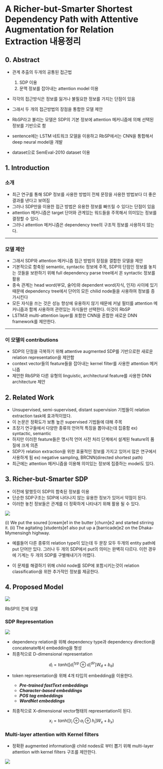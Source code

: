 # A Richer-but-Smarter Shortest Dependency Path with Attentive Augmentation for Relation Extraction 내용정리

## 0. Abstract

- 관계 추출의 두개의 공통된 접근법
  1. SDP 이용
  2. 문맥 정보를 잡아내는 attention model 이용

- 각각의 접근방식은 정보를 잃거나 불필요한 정보를 가지는 단점이 있음
- 그래서 두 개의 접근방법의 장점을 통합한 모델 제안
- RbSP라고 불리는 모델은 SDP의 기본 정보에 attention 메커니즘에 의해 선택된 정보를 기반으로 함
- sentence에는 LSTM 네트워크 모델을 이용하고 RbSP에서는 CNN을 통합해서 deep neural model을 개발
- dataset으로 SemEval-2010 dataset 이용

## 1. Introduction

### 소개

- 최근 연구를 통해 SDP 정보를 사용한 방법이 전체 문장을 사용한 방법보다 더 좋은 결과를 낸다고 보여짐
- 그러나 SDP만을 이용한 접근 방법은 유용한 정보를 빠뜨릴 수 있다는 단점이 있음
- attention 메커니즘은 target 단어와 관계있는 워드들을 주목해서 의미있는 정보를 결정할 수 있다.
- 그러나 attention 메커니즘은 dependency tree의 구조적 정보를 사용하지 않는다.

---------

### 모델 제안

- 그래서 SDP와 attention 메커니즘 접근 방법의 장점을 결합한 모델을 제안
- 기본적으로 함축된 semantic, syntactic 정보에 주목, SDP의 단점인 정보를 놓치는 것들을 보완하기 위해 full dependency parse tree에서 온 syntactic 정보를 활용
- 종속 관계는 head word(부모, 술어)와 dependent word(자식, 인자) 사이에 있기 때문에 dependency tree에서 단어의 모든 chilid node들을 사용하여 정보를 증가시킨다
- 모든 자식을 쓰는 것은 성능 향상에 유용하지 않기 때문에 커널 필터를 attention 메커니즘과 함께 사용하여 관련있는 자식들만 선택한다. 이것이 RbSP
- LSTM과 multi-attention layer를 포함한 CNN을 혼합한 새로운 DNN framework를 제안한다.

------------

### 이 모델의 contributions

- SDP의 단점을 극복하기 위해 attentive augmented SDP를 기반으로한 새로운 relation representation을 제안함
- context vector들의 feature들을 잡아내는 kernel filter를 사용한 attention 메커니즘
- 제안한 RbSP와 다른 유형의 linguistic, architectural feature를 사용한 DNN architecture 제안

## 2. Related Work

- Unsupervised, semi-supervised, distant supervision 기법들이 relation extraction task에 효과적이었다.
- 이 논문은 정확도가 보통 높은 supervised 기법들에 대해 주목
- 초장기 연구들에서 다양한 종류의 언어적 특징을 뽑아내는데 집중함 ex) syntactic, semantic
- 하지만 이러한 feature들은 명시적 언어 사전 처리 단계에서 설계된 feature의 품질에 크게 의존
- SDP가 relation extraction을 위한 효율적인 정보를 가지고 있어서 많은 연구에서 사용하게 됨 ex) negative sampling, BRCNN(directed shortest path)
- 최근에는 attention 메커니즘을 이용해 의미있는 정보에 집중하는 model도 있다.

## 3. Richer-but-Smarter SDP

- 이전에 말했듯이 SDP의 함축된 정보를 이용
- 단순한 SDP구조는 SDP에 나타나지 않는 유용한 정보가 있어서 약점이 된다.
- 이러한 놓친 정보들은 관계를 더 정확하게 나타내기 위해 활용 될 수 있다.

![](./png/캡처.PNG)

(i) We put the soured [cream]e1 in the butter [churn]e2 and started stirring it.
(ii) The agitating [students]e1 also put up a [barricade]e2 on the Dhaka-Mymensingh highway.

- 예를들어 다른 종류의 relation type이 있는데 두 문장 모두 두개의 entity path에 put 단어만 있다. 그러나 두 개의 SDP에서 put의 의미는 완벽히 다르다. 이런 경우에 기계는 두 개의 SDP를 구별해내기가 어렵다.

- 이 문제를 해결하기 위해 child node를 SDP에 포함시키는것이 relation classification을 위한 추가적인 정보를 제공한다.

## 4. Proposed Model

![](./png/캡처1.PNG)

RbSP의 전체 모델

### SDP Representation

![](./png/캡처2.PNG)

- dependency relation을 위해 dependency type과 dependency direction을 concatenate해서 embedding을 형성
- 최종적으로 D-dimensional representation

$$d_i = tanh([d_i^{typ}⊕d_i^{dir}]W_d+b_d)$$

- token representation을 위해 4개 타입의 embedding을 이용한다.
  - ___Pre-trained fastText embeddings___
  - ___Character-based embeddings___
  - ___POS tag embeddings___
  - ___WordNet embeddings___

- 최종적으로 X-dimensional vector형태의 representation이 된다.

$$x_i = tanh([t_i ⊕a_i ⊕h_i]W_x + b_x)$$

### Multi-layer attention with Kernel filters

- 정확환 augmented information을 child nodes로 부터 뽑기 위해 multi-layer attention with kernel filters 구조를 제안한다.

![](./png/캡처3.PNG)

